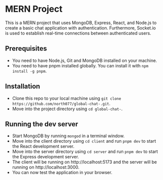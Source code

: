 # MERN Project

This is a MERN project that uses MongoDB, Express, React, and Node.js to create a basic chat application with authentication. Furthermore, Socket.io is used to establish real-time connections between authenticated users.

## Prerequisites

- You need to have Node.js, Git and MongoDB installed on your machine.
- You need to have pnpm installed globally. You can install it with `npm install -g pnpm`.

## Installation

- Clone this repo to your local machine using `git clone https://github.com/north077/global-chat-.git`.
- Move into the project directory using `cd global-chat-`.

## Running the dev server

- Start MongoDB by running `mongod` in a terminal window.
- Move into the client directory using `cd client` and run `pnpm dev` to start the React development server.
- Move into the server directory using `cd server` and run `pnpm dev` to start the Express development server.
- The client will be running on http://localhost:5173 and the server will be running on http://localhost:3000.
- You can now test the application in your browser.
